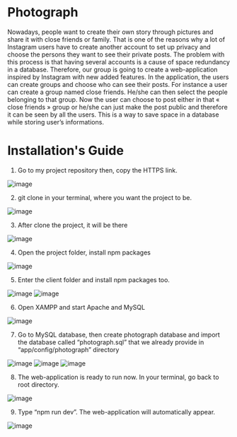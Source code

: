 # Photograph
  Nowadays, people want to create their own story through pictures and share it
with close friends or family. That is one of the reasons why a lot of Instagram users
have to create another account to set up privacy and choose the persons they want
to see their private posts. The problem with this process is that having several
accounts is a cause of space redundancy in a database.
  Therefore, our group is going to create a web-application inspired by
Instagram with new added features. In the application, the users can create groups
and choose who can see their posts.
  For instance a user can create a group named close friends. He/she can then
select the people belonging to that group. Now the user can choose to post either in
that « close friends » group or he/she can just make the post public and therefore it
can be seen by all the users. This is a way to save space in a database while storing
user’s informations.

# Installation's Guide
1. Go to my project repository then, copy the HTTPS link.

![image](https://user-images.githubusercontent.com/38415653/71662078-d0c82f00-2d82-11ea-89fb-9742a0debb69.png)

2. git clone in your terminal, where you want the project to be.

![image](https://user-images.githubusercontent.com/38415653/71662117-efc6c100-2d82-11ea-8915-7bbd0a6b1dde.png)

3. After clone the project, it will be there

![image](https://user-images.githubusercontent.com/38415653/71662138-09680880-2d83-11ea-8938-b9665956b201.png)

4. Open the project folder, install npm packages

![image](https://user-images.githubusercontent.com/38415653/71662204-3ae0d400-2d83-11ea-8fa7-10414897ddb0.png)

5. Enter the client folder and install npm packages too.

![image](https://user-images.githubusercontent.com/38415653/71662238-5350ee80-2d83-11ea-830f-20865294e7b1.png)
![image](https://user-images.githubusercontent.com/38415653/71662259-695eaf00-2d83-11ea-8959-708dd0246698.png)

6. Open XAMPP and start Apache and MySQL

![image](https://user-images.githubusercontent.com/38415653/71662283-82fff680-2d83-11ea-9f61-ae0ce9627fb3.png)

7. Go to MySQL database, then create photograph database and import the database called “photograph.sql” that we already provide in “app/config/photograph” directory

![image](https://user-images.githubusercontent.com/38415653/71662319-9c08a780-2d83-11ea-8711-430f0147387b.png)
![image](https://user-images.githubusercontent.com/38415653/71662341-ad51b400-2d83-11ea-8ae5-cc55e8d1ce7b.png)
![image](https://user-images.githubusercontent.com/38415653/71662360-c35f7480-2d83-11ea-805e-040836e7a12a.png)

8. The web-application is ready to run now. In your terminal, go back to root directory.

![image](https://user-images.githubusercontent.com/38415653/71662377-da9e6200-2d83-11ea-8756-6b387570d116.png)

9. Type “npm run dev”. The web-application will automatically appear.

![image](https://user-images.githubusercontent.com/38415653/71662418-06214c80-2d84-11ea-9cf9-45e1bff6a698.png)
